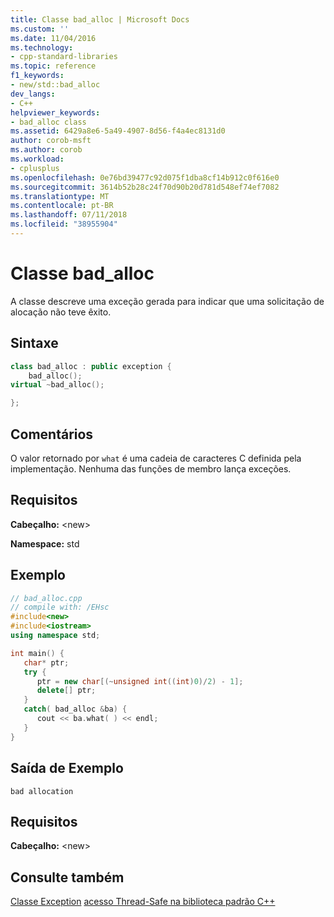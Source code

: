 ```yaml
---
title: Classe bad_alloc | Microsoft Docs
ms.custom: ''
ms.date: 11/04/2016
ms.technology:
- cpp-standard-libraries
ms.topic: reference
f1_keywords:
- new/std::bad_alloc
dev_langs:
- C++
helpviewer_keywords:
- bad_alloc class
ms.assetid: 6429a8e6-5a49-4907-8d56-f4a4ec8131d0
author: corob-msft
ms.author: corob
ms.workload:
- cplusplus
ms.openlocfilehash: 0e76bd39477c92d075f1dba8cf14b912c0f616e0
ms.sourcegitcommit: 3614b52b28c24f70d90b20d781d548ef74ef7082
ms.translationtype: MT
ms.contentlocale: pt-BR
ms.lasthandoff: 07/11/2018
ms.locfileid: "38955904"
---
```

# <a name="badalloc-class"></a>Classe bad_alloc

A classe descreve uma exceção gerada para indicar que uma solicitação de alocação não teve êxito.

## <a name="syntax"></a>Sintaxe

```cpp
class bad_alloc : public exception {
    bad_alloc();
virtual ~bad_alloc();

};
```

## <a name="remarks"></a>Comentários

O valor retornado por `what` é uma cadeia de caracteres C definida pela implementação. Nenhuma das funções de membro lança exceções.

## <a name="requirements"></a>Requisitos

**Cabeçalho:** \<new>

**Namespace:** std

## <a name="example"></a>Exemplo

```cpp
// bad_alloc.cpp
// compile with: /EHsc
#include<new>
#include<iostream>
using namespace std;

int main() {
   char* ptr;
   try {
      ptr = new char[(~unsigned int((int)0)/2) - 1];
      delete[] ptr;
   }
   catch( bad_alloc &ba) {
      cout << ba.what( ) << endl;
   }
}
```

## <a name="sample-output"></a>Saída de Exemplo

```Output
bad allocation
```

## <a name="requirements"></a>Requisitos

**Cabeçalho:** \<new>

## <a name="see-also"></a>Consulte também

[Classe Exception](../standard-library/exception-class.md) [acesso Thread-Safe na biblioteca padrão C++](../standard-library/thread-safety-in-the-cpp-standard-library.md)
